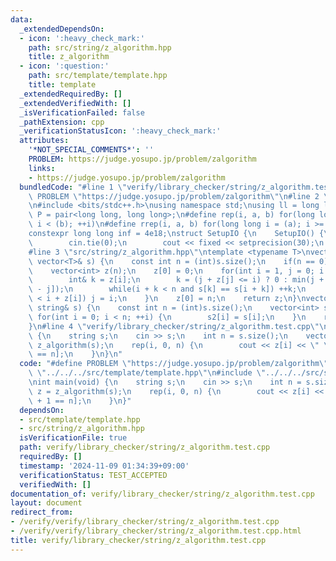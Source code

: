 ```yaml
---
data:
  _extendedDependsOn:
  - icon: ':heavy_check_mark:'
    path: src/string/z_algorithm.hpp
    title: z_algorithm
  - icon: ':question:'
    path: src/template/template.hpp
    title: template
  _extendedRequiredBy: []
  _extendedVerifiedWith: []
  _isVerificationFailed: false
  _pathExtension: cpp
  _verificationStatusIcon: ':heavy_check_mark:'
  attributes:
    '*NOT_SPECIAL_COMMENTS*': ''
    PROBLEM: https://judge.yosupo.jp/problem/zalgorithm
    links:
    - https://judge.yosupo.jp/problem/zalgorithm
  bundledCode: "#line 1 \"verify/library_checker/string/z_algorithm.test.cpp\"\n#define\
    \ PROBLEM \"https://judge.yosupo.jp/problem/zalgorithm\"\n#line 2 \"src/template/template.hpp\"\
    \n#include <bits/stdc++.h>\nusing namespace std;\nusing ll = long long;\nusing\
    \ P = pair<long long, long long>;\n#define rep(i, a, b) for(long long i = (a);\
    \ i < (b); ++i)\n#define rrep(i, a, b) for(long long i = (a); i >= (b); --i)\n\
    constexpr long long inf = 4e18;\nstruct SetupIO {\n    SetupIO() {\n        ios::sync_with_stdio(0);\n\
    \        cin.tie(0);\n        cout << fixed << setprecision(30);\n    }\n} setup_io;\n\
    #line 3 \"src/string/z_algorithm.hpp\"\ntemplate <typename T>\nvector<int> z_algorithm(const\
    \ vector<T>& s) {\n    const int n = (int)s.size();\n    if(n == 0) return {};\n\
    \    vector<int> z(n);\n    z[0] = 0;\n    for(int i = 1, j = 0; i < n; ++i) {\n\
    \        int& k = z[i];\n        k = (j + z[j] <= i) ? 0 : min(j + z[j] - i, z[i\
    \ - j]);\n        while(i + k < n and s[k] == s[i + k]) ++k;\n        if(j + z[j]\
    \ < i + z[i]) j = i;\n    }\n    z[0] = n;\n    return z;\n}\nvector<int> z_algorithm(const\
    \ string& s) {\n    const int n = (int)s.size();\n    vector<int> s2(n);\n   \
    \ for(int i = 0; i < n; ++i) {\n        s2[i] = s[i];\n    }\n    return z_algorithm(s2);\n\
    }\n#line 4 \"verify/library_checker/string/z_algorithm.test.cpp\"\nint main(void)\
    \ {\n    string s;\n    cin >> s;\n    int n = s.size();\n    vector<int> z =\
    \ z_algorithm(s);\n    rep(i, 0, n) {\n        cout << z[i] << \" \\n\"[i + 1\
    \ == n];\n    }\n}\n"
  code: "#define PROBLEM \"https://judge.yosupo.jp/problem/zalgorithm\"\n#include\
    \ \"../../../src/template/template.hpp\"\n#include \"../../../src/string/z_algorithm.hpp\"\
    \nint main(void) {\n    string s;\n    cin >> s;\n    int n = s.size();\n    vector<int>\
    \ z = z_algorithm(s);\n    rep(i, 0, n) {\n        cout << z[i] << \" \\n\"[i\
    \ + 1 == n];\n    }\n}"
  dependsOn:
  - src/template/template.hpp
  - src/string/z_algorithm.hpp
  isVerificationFile: true
  path: verify/library_checker/string/z_algorithm.test.cpp
  requiredBy: []
  timestamp: '2024-11-09 01:34:39+09:00'
  verificationStatus: TEST_ACCEPTED
  verifiedWith: []
documentation_of: verify/library_checker/string/z_algorithm.test.cpp
layout: document
redirect_from:
- /verify/verify/library_checker/string/z_algorithm.test.cpp
- /verify/verify/library_checker/string/z_algorithm.test.cpp.html
title: verify/library_checker/string/z_algorithm.test.cpp
---
```

